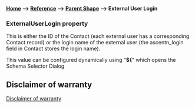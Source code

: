 __[Home](/) --> [Reference](/ref)  -->  [Parent Shape](javascript:history.back()) --> External User Login__

### ExternalUserLogin property

This is either the ID of the Contact (each external user has a corresponding Contact record) or the login name of the external user (the ascentn_login field in Contact stores the login name). 

This value can be configured dynamically using "**${**" which opens the Schema Selector Dialog

## Disclaimer of warranty

[Disclaimer of warranty](../../guides/common/DisclaimerOfWarranty.md)
